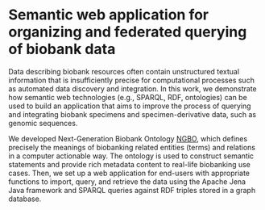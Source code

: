 # Semantic web application for organizing and federated querying of biobank data

Data describing biobank resources often contain unstructured textual information that is insufficiently precise for computational processes such as automated data discovery and integration. In this work, we demonstrate how semantic web technologies (e.g., SPARQL, RDF, ontologies) can be used to build an application that aims to improve the process of querying and integrating biobank specimens and specimen-derivative data, such as genomic sequences. 

We developed Next-Generation Biobank Ontology [NGBO](https://github.com/Dalalghamdi/NGBO), which defines precisely the meanings of biobanking related entities (terms) and relations in a computer actionable way. The ontology is used to construct semantic statements and provide rich metadata content to real-life biobanking use cases. Then, we set up a web application for end-users with appropriate functions to import, query, and retrieve the data using the Apache Jena Java framework and SPARQL queries against RDF triples stored in a graph database.

